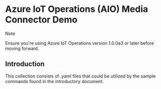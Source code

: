 # Azure IoT Operations (AIO) Media Connector Demo

> [!NOTE]  
> Ensure you're using Azure IoT Operations version 1.0.0a3 or later before moving forward.

## Introduction

This collection consists of .yaml files that could be utilized by the sample commands found in the introductory document. 